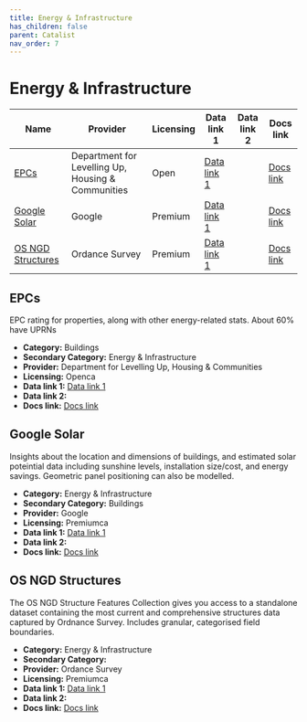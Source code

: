 ```yaml
---
title: Energy & Infrastructure
has_children: false
parent: Catalist
nav_order: 7
---
```


# Energy & Infrastructure

| Name                                    | Provider                                           | Licensing | Data link 1                                                                          | Data link 2 | Docs link                                                                    |
| --------------------------------------- | -------------------------------------------------- | --------- | ------------------------------------------------------------------------------------ | ----------- | ---------------------------------------------------------------------------- |
| [EPCs](#epcs)                           | Department for Levelling Up, Housing & Communities | Open      | [Data link 1](https://epc.opendatacommunities.org/domestic/search)                   |             | [Docs link](https://epc.opendatacommunities.org/docs/api)                    |
| [Google Solar](#google-solar)           | Google                                             | Premium   | [Data link 1](https://developers.google.com/maps/documentation/solar/reference/rest) |             | [Docs link](https://developers.google.com/maps/documentation/solar/overview) |
| [OS NGD Structures](#os-ngd-structures) | Ordance Survey                                     | Premium   | [Data link 1](https://www.ordnancesurvey.co.uk/products/os-ngd-api-features#get)     |             | [Docs link](https://docs.os.uk/osngd/data-structure/structures)              |

## EPCs

EPC rating for properties, along with other energy-related stats. About 60% have UPRNs

- **Category:** Buildings
- **Secondary Category:** Energy & Infrastructure
- **Provider:** Department for Levelling Up, Housing & Communities
- **Licensing:** Openca
- **Data link 1:** [Data link 1](https://epc.opendatacommunities.org/domestic/search)
- **Data link 2:** 
- **Docs link:** [Docs link](https://epc.opendatacommunities.org/docs/api)



## Google Solar

Insights about the location and dimensions of buildings, and estimated solar poteintial data including sunshine levels, installation size/cost, and energy savings. Geometric panel positioning can also be modelled.

- **Category:** Energy & Infrastructure
- **Secondary Category:** Buildings
- **Provider:** Google
- **Licensing:** Premiumca
- **Data link 1:** [Data link 1](https://developers.google.com/maps/documentation/solar/reference/rest)
- **Data link 2:** 
- **Docs link:** [Docs link](https://developers.google.com/maps/documentation/solar/overview)



## OS NGD Structures

The OS NGD Structure Features Collection gives you access to a standalone dataset containing the most current and comprehensive structures data captured by Ordnance Survey. Includes granular, categorised field boundaries.

- **Category:** Energy & Infrastructure
- **Secondary Category:** 
- **Provider:** Ordance Survey
- **Licensing:** Premiumca
- **Data link 1:** [Data link 1](https://www.ordnancesurvey.co.uk/products/os-ngd-api-features#get)
- **Data link 2:** 
- **Docs link:** [Docs link](https://docs.os.uk/osngd/data-structure/structures)
